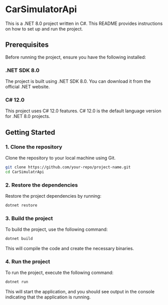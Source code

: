 # CarSimulatorApi
This is a .NET 8.0 project written in C#. This README provides instructions on how to set up and run the project.

## Prerequisites

Before running the project, ensure you have the following installed:

### .NET SDK 8.0
The project is built using .NET SDK 8.0. You can download it from the official .NET website.

### C# 12.0
This project uses C# 12.0 features. C# 12.0 is the default language version for .NET 8.0 projects.

## Getting Started
### 1. Clone the repository
Clone the repository to your local machine using Git.

```bash
git clone https://github.com/your-repo/project-name.git
cd CarSimulatrApi
```

### 2. Restore the dependencies
Restore the project dependencies by running:

```bash
dotnet restore
```
### 3. Build the project
To build the project, use the following command:

```bash
dotnet build
```
This will compile the code and create the necessary binaries.

### 4. Run the project
To run the project, execute the following command:

```bash
dotnet run
```
This will start the application, and you should see output in the console indicating that the application is running.